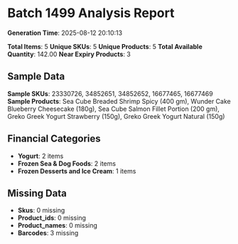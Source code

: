 # Batch 1499 Analysis Report

**Generation Time**: 2025-08-12 20:10:13

**Total Items**: 5
**Unique SKUs**: 5
**Unique Products**: 5
**Total Available Quantity**: 142.00
**Near Expiry Products**: 3

## Sample Data
**Sample SKUs**: 23330726, 34852651, 34852652, 16677465, 16677469
**Sample Products**: Sea Cube Breaded Shrimp Spicy (400 gm), Wunder Cake Blueberry Cheesecake (180g), Sea Cube Salmon Fillet Portion (200 gm), Greko Greek Yogurt Strawberry (150g), Greko Greek Yogurt Natural (150g)

## Financial Categories
- **Yogurt**: 2 items
- **Frozen Sea & Dog Foods**: 2 items
- **Frozen Desserts and Ice Cream**: 1 items

## Missing Data
- **Skus**: 0 missing
- **Product_ids**: 0 missing
- **Product_names**: 0 missing
- **Barcodes**: 3 missing

